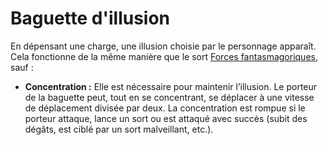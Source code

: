 # Baguette d'illusion


En dépensant une charge, une illusion choisie par le personnage
apparaît. Cela fonctionne de la même manière que le sort 
[Forces fantasmagoriques](../../Magie/Sorts/Forces_fantasmagoriques.md), sauf :

  - **Concentration :** Elle est nécessaire pour maintenir l’illusion.
    Le porteur de la baguette peut, tout en se concentrant, se déplacer
    à une vitesse de déplacement divisée par deux. La concentration est
    rompue si le porteur attaque, lance un sort ou est attaqué avec
    succès (subit des dégâts, est ciblé par un sort malveillant, etc.).